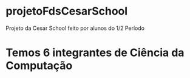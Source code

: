 # projetoFdsCesarSchool
Projeto da Cesar School feito por alunos do 1/2 Período


# Temos 6 integrantes de Ciência da Computação 
